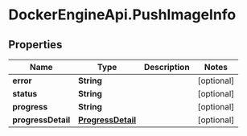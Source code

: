 # DockerEngineApi.PushImageInfo

## Properties

Name | Type | Description | Notes
------------ | ------------- | ------------- | -------------
**error** | **String** |  | [optional] 
**status** | **String** |  | [optional] 
**progress** | **String** |  | [optional] 
**progressDetail** | [**ProgressDetail**](ProgressDetail.md) |  | [optional] 


